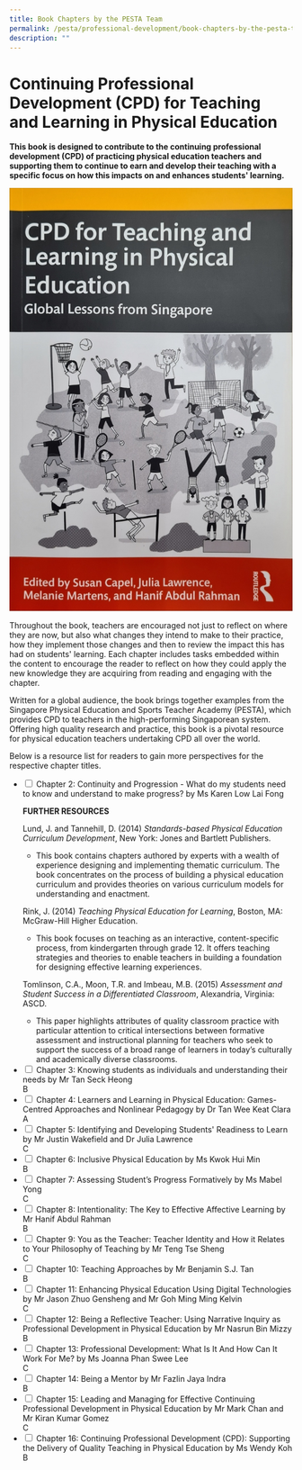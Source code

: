 ```yaml
---
title: Book Chapters by the PESTA Team
permalink: /pesta/professional-development/book-chapters-by-the-pesta-team/
description: ""
---
```

Continuing Professional Development (CPD) for Teaching and Learning in Physical Education
=========================================================================================

**This book is designed to contribute to the continuing professional development (CPD) of practicing physical education teachers and supporting them to continue to earn and develop their teaching with a specific focus on how this impacts on and enhances students' learning.**


![CPD for Teaching and Learning Book Cover](/images/20220601_105525_resized.jpeg)

Throughout the book, teachers are encouraged not just to reflect on where they are now, but also what changes they intend to make to their practice, how they implement those changes and then to review the impact this has had on students' learning. Each chapter includes tasks embedded within the content to encourage the reader to reflect on how they could apply the new knowledge they are acquiring from reading and engaging with the chapter.

Written for a global audience, the book brings together examples from the Singapore Physical Education and Sports Teacher Academy (PESTA), which provides CPD to teachers in the high-performing Singaporean system. Offering high quality research and practice, this book is a pivotal resource for physical education teachers undertaking CPD all over the world.

Below is a resource list for readers to gain more perspectives for the respective chapter titles.

<ul class="jekyllcodex_accordion">
  <li>
    <input type="checkbox" id="accordion6">
    <label for="accordion6">Chapter 2: Continuity and Progression - What do my students need to know and understand to make progress? by Ms Karen Low Lai Fong</label>
    <div>
    <p><strong>FURTHER RESOURCES</strong></p>
<p>Lund, J. and Tannehill, D. (2014) <em>Standards-based Physical Education Curriculum Development</em>, New York: Jones and Bartlett Publishers.</p>
<ul>
<li>This book contains chapters authored by experts with a wealth of experience designing and implementing thematic curriculum. The book concentrates on the process of building a physical education curriculum and provides theories on various curriculum models for understanding and enactment.</li>
</ul>
<p>Rink, J. (2014) <em>Teaching Physical Education for Learning</em>, Boston, MA: McGraw-Hill Higher Education.</p>
<ul>
<li>This book focuses on teaching as an interactive, content-specific process, from kindergarten through grade 12. It offers teaching strategies and theories to enable teachers in building a foundation for designing effective learning experiences.</li>
</ul>
<p>Tomlinson, C.A., Moon, T.R. and Imbeau, M.B. (2015) <em>Assessment and Student Success in a Differentiated Classroom</em>, Alexandria, Virginia: ASCD.</p>
<ul>
<li>This paper highlights attributes of quality classroom practice with particular attention to critical intersections between formative assessment and instructional planning for teachers who seek to support the success of a broad range of learners in today’s culturally and academically diverse classrooms.</li>
</ul>
    </div>
	</li>  
  <li>
    <input type="checkbox" id="accordion7">
    <label for="accordion7">Chapter 3: Knowing students as individuals and understanding their needs by Mr Tan Seck Heong</label>
    <div>
      B
    </div>
  </li>
  <li>
    <input type="checkbox" id="accordion8">
    <label for="accordion8">Chapter 4: Learners and Learning in Physical Education: Games-Centred Approaches and Nonlinear Pedagogy by Dr Tan Wee Keat Clara</label>
    <div>
      A
    </div>
  </li>
	 <li>
    <input type="checkbox" id="accordion9">
    <label for="accordion9">Chapter 5: Identifying and Developing Students' Readiness to Learn by Mr Justin Wakefield and Dr Julia Lawrence</label>
    <div>
    C
    </div>
	</li>  
  <li>
    <input type="checkbox" id="accordion10">
    <label for="accordion10">Chapter 6: Inclusive Physical Education by Ms Kwok Hui Min</label>
    <div>
      B
    </div>
  </li>
	 <li>
    <input type="checkbox" id="accordion11">
    <label for="accordion11">Chapter 7: Assessing Student’s Progress Formatively by Ms Mabel Yong</label>
    <div>
    C
    </div>
	</li>  
  <li>
    <input type="checkbox" id="accordion12">
    <label for="accordion12">Chapter 8: Intentionality: The Key to Effective Affective Learning by Mr Hanif Abdul Rahman</label>
    <div>
      B
    </div>
  </li>
	 <li>
    <input type="checkbox" id="accordion13">
    <label for="accordion13">Chapter 9: You as the Teacher: Teacher Identity and How it Relates to Your Philosophy of Teaching by Mr Teng Tse Sheng</label>
    <div>
    C
    </div>
	</li>  
  <li>
    <input type="checkbox" id="accordion14">
    <label for="accordion14">Chapter 10: Teaching Approaches by Mr Benjamin S.J. Tan</label>
    <div>
      B
    </div>
  </li>
	 <li>
    <input type="checkbox" id="accordion15">
    <label for="accordion15">Chapter 11: Enhancing Physical Education Using Digital Technologies by Mr Jason Zhuo Gensheng and Mr Goh Ming Ming Kelvin</label>
    <div>
    C
    </div>
	</li>  
  <li>
    <input type="checkbox" id="accordion16">
    <label for="accordion16">Chapter 12: Being a Reflective Teacher: Using Narrative Inquiry as Professional Development in Physical Education by Mr Nasrun Bin Mizzy</label>
    <div>
      B
    </div>
  </li>
	 <li>
    <input type="checkbox" id="accordion17">
    <label for="accordion17">Chapter 13: Professional Development: What Is It And How Can It Work For Me? by Ms Joanna Phan Swee Lee</label>
    <div>
    C
    </div>
	</li>  
  <li>
    <input type="checkbox" id="accordion18">
    <label for="accordion18">Chapter 14: Being a Mentor by Mr Fazlin Jaya Indra</label>
    <div>
      B
    </div>
  </li>
	 <li>
    <input type="checkbox" id="accordion19">
    <label for="accordion19">Chapter 15: Leading and Managing for Effective Continuing Professional Development in Physical Education by Mr Mark Chan and Mr Kiran Kumar Gomez</label>
    <div>
    C
    </div>
	</li>  
  <li>
    <input type="checkbox" id="accordion20">
    <label for="accordion20">Chapter 16: Continuing Professional Development (CPD): Supporting the Delivery of Quality Teaching in Physical Education by Ms Wendy Koh</label>
    <div>
      B
    </div>
  </li>
</ul>

